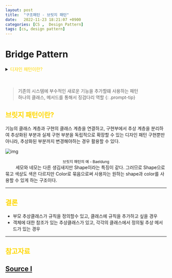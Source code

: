 ```yaml
---
layout: post
title:  "구조패턴 - 브릿지 패턴"
date:   2022-11-23 18:21:07 +0900
categories: [CS ,  Design Pattern]
tags: [cs, design pattern]
---
```

# Bridge Pattern

<details>
<summary><span style="color: gold"> 디자인 패턴이란? </span></summary>
<div markdown="1">
## <span style="color: gold"> 디자인 패턴이란? </span>
- 디자인 패턴은 소프트웨어 공학의 소프트웨어 설계에서 공통으로 발생하는 문제를 자주 쓰이는 설계 방법을 정리한 패턴이다.
- 디자인 패턴을 참고하여 개발하면 효율성과 유지보수성, 운용성이 높아지며, 프로그램 최적화가 된다고 한다.
　 

디자인 패턴을 목적과 범위로 나눌수 있다

|구분|유형|설명|
|:---:|:---:|:---|
| |생성|객체 인스턴스 생성에 관여, 클래스 정의와 객체 생성 방식을 구조화, 캡슐화를 수행|
|목적|구조|더 큰 구조 형성 목적으로 클래스나 객체의 조합을 다루는 패턴|
|    |행위|클래스나 객체들이 상호작용하는 방법과 역할 분담을 다루는 패턴|
|범위|클래스|클래스간 관련성(상속), 컴파일 시 정적으로 결정|
|    |객체|객체 간 관련성을 다루는 패턴, 런타임 시 동적으로 결정|

---
</div>
</details>  
  
　

>기존의 시스템에 부수적인 새로운 기능을 추가할떄 사용하는 패턴  
>하나의 클래스, 메서드를 통해서 징검다리 역할
{: .prompt-tip}

## <span style="color: gold"> 브릿지 패턴이란? </span>  
  
기능의 클래스 계층과 구현의 클래스 계층을 연결하고, 구현부에서 추상 계층을 분리하여 추상화된 부분과 실제 구현 부분을 독립적으로 확장할 수 있는 디자인 패턴
구현뿐만 아니라, 추상화된 부분까지 변경해야하는 경우 활용할 수 있다.

![img](https://www.baeldung.com/wp-content/uploads/2017/09/zfq_OUu_M.jpg)
<center><small> 브릿지 패턴의 예 - Baeldung </small></center>   
　　  
세모와 네모는 다른 생김새지만 Shape이라는 특징이 같다. 그러므로 Shape으로 묶고 색상도 색은 다르지만 Color로 묶음으로써 사용자는 원하는 shape과 color를 사용할 수 있게 하는 구조이다.

---
## <span style="color: gold"> 결론 </span>  

 - 부모 추상클래스가 규칙을 정의할수 있고, 클래스에 규칙을 추가하고 싶을 경우
 - 객체에 대한 참조가 있는 추상클래스가 있고, 각각의 클래스에서 정의될 추상 메서드가 있는 경우  
  
---
## <span style="color: gold"> 참고자료 </span>  
[Source Ⅰ](https://www.baeldung.com/java-bridge-pattern)
---